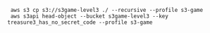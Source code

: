 
     aws s3 cp s3://s3game-level3 ./ --recursive --profile s3-game
     aws s3api head-object --bucket s3game-level3 --key treasure3_has_no_secret_code --profile s3-game